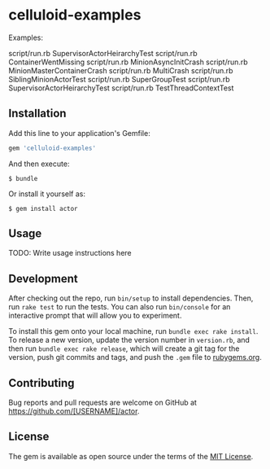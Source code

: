 # celluloid-examples

Examples:

script/run.rb SupervisorActorHeirarchyTest
script/run.rb ContainerWentMissing
script/run.rb MinionAsyncInitCrash
script/run.rb MinionMasterContainerCrash
script/run.rb MultiCrash
script/run.rb SiblingMinionActorTest
script/run.rb SuperGroupTest
script/run.rb SupervisorActorHeirarchyTest
script/run.rb TestThreadContextTest


## Installation

Add this line to your application's Gemfile:

```ruby
gem 'celluloid-examples'
```

And then execute:

    $ bundle

Or install it yourself as:

    $ gem install actor

## Usage

TODO: Write usage instructions here

## Development

After checking out the repo, run `bin/setup` to install dependencies. Then, run `rake test` to run the tests. You can also run `bin/console` for an interactive prompt that will allow you to experiment.

To install this gem onto your local machine, run `bundle exec rake install`. To release a new version, update the version number in `version.rb`, and then run `bundle exec rake release`, which will create a git tag for the version, push git commits and tags, and push the `.gem` file to [rubygems.org](https://rubygems.org).

## Contributing

Bug reports and pull requests are welcome on GitHub at https://github.com/[USERNAME]/actor.


## License

The gem is available as open source under the terms of the [MIT License](http://opensource.org/licenses/MIT).

